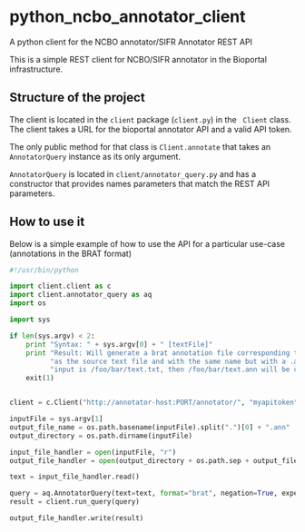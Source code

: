 # python_ncbo_annotator_client
A python client for the NCBO annotator/SIFR Annotator REST API

This is a simple REST client for NCBO/SIFR annotator in the Bioportal infrastructure. 

## Structure of the project

The client is located in the `client` package (`client.py`) in the ` Client` class. The client takes a URL for the bioportal annotator API and a valid API token.

The only public method for that class is `Client.annotate`  that takes an `AnnotatorQuery` instance as its only argument. 

`AnnotatorQuery` is located in `client/annotator_query.py` and  has a constructor that provides names parameters that match the REST API parameters. 

## How to use it

Below is a simple example of how to use the API for a particular use-case (annotations in the BRAT format)

```python
#!/usr/bin/python

import client.client as c
import client.annotator_query as aq
import os

import sys

if len(sys.argv) < 2:
    print "Syntax: " + sys.argv[0] + " [textFile]"
    print "Result: Will generate a brat annotation file corresponding to the text. The file will be in the same directory \n" \
          "as the source text file and with the same name but with a .ann extension. For example if the \n" \
          "input is /foo/bar/text.txt, then /foo/bar/text.ann will be created and will contain the annotations.\n"
    exit(1)


client = c.Client("http://annotator-host:PORT/annotator/", "myapitoken")

inputFile = sys.argv[1]
output_file_name = os.path.basename(inputFile).split(".")[0] + ".ann"
output_directory = os.path.dirname(inputFile)

input_file_handler = open(inputFile, "r")
output_file_handler = open(output_directory + os.path.sep + output_file_name, "w")

text = input_file_handler.read()

query = aq.AnnotatorQuery(text=text, format="brat", negation=True, experiencer=True, temporality=True)
result = client.run_query(query)

output_file_handler.write(result)

```

